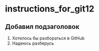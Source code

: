﻿# instructions_for_git12
## Добавил подзаголовок 
1. Хотелось бы разбораться в GitHub
2. Надеюсь разберусь  
